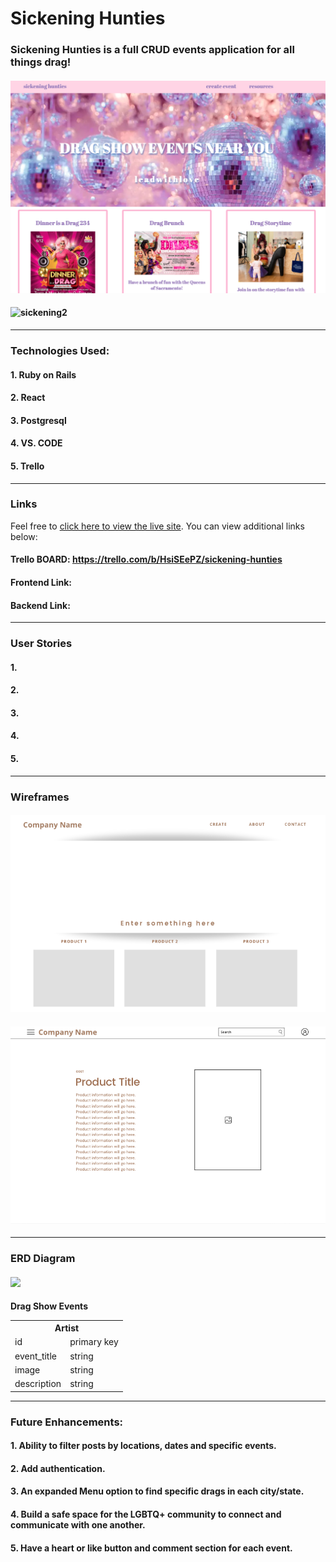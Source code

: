 
# Sickening Hunties

### Sickening Hunties is a full CRUD events application for all things drag! 

#### ![sickening1](./img/index.png)
#### ![sickening2](./img/loop3.png)

---

### Technologies Used:
#### 1. Ruby on Rails
#### 2. React
#### 3. Postgresql
#### 4. VS. CODE
#### 5. Trello

---

### Links
Feel free to [click here to view the live site](). You can view additional links below:

#### Trello BOARD: https://trello.com/b/HsiSEePZ/sickening-hunties
#### Frontend Link: 
#### Backend Link: 

---

### User Stories 
#### 1. 
#### 2. 
#### 3. 
#### 4. 
#### 5. 
---

### Wireframes 
#### ![wireframe1](img/wireframe1.png)
#### ![wireframe2](img/wireframe2.png)

---

### ERD Diagram 
#### ![](img/Screen%20Shot%202023-01-20%20at%209.32.13%20PM.png)

**Drag Show Events**

<table>
  <th colspan="2" style="text-align:center">Artist</th>
  <tr>
    <td>id</td>
    <td>primary key</td>
  </tr>
  <tr>
    <td>event_title</td>
    <td>string</td>
  </tr>
  <tr>
    <td>image</td>
    <td>string</td>
  </tr>
  <tr>
    <td>description</td>
    <td>string</td>
</table>

---

### Future Enhancements: 
#### 1. Ability to filter posts by locations, dates and specific events.
#### 2. Add authentication. 
#### 3. An expanded Menu option to find specific drags in each city/state.
#### 4. Build a safe space for the LGBTQ+ community to connect and communicate with one another.
#### 5. Have a heart or like button and comment section for each event.